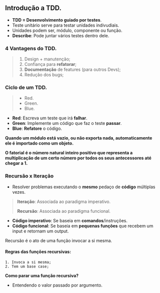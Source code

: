 ## Introdução a TDD.

- __TDD = Desenvolvimento guiado por testes__.
- Teste unitário serve para testar unidades indivudiais.
- Unidades podem ser, módulo, componente ou função.
- __Describe__: Pode juntar vários testes dentro dele.

### 4 Vantagens do TDD.
> 1. Design + manutenção;
> 2. Confiança para **refatorar**;
> 3. **Documentação** de features (para outros Devs);
> 4. Redução dos bugs;


### Ciclo de um TDD.

> - Red.
> - Green.
> - Blue.

- **Red**: Escreva um teste que irá __falhar__.
- **Green**: Implemente um código que faz o teste __passar__.
- **Blue**: __Refatore__ o código.

__Quando um módulo está vazio, ou não exporta nada, automaticamente ele é importado como um objeto.__

__O fatorial é o número natural inteiro positivo que representa a multiplicação de um certo número por todos os seus antecessores até chegar a 1.__

### Recursão x Iteração

- Resolver problemas executando o __mesmo__ pedaço de __código__ múltiplas vezes.

> __Iteração__: Associada ao paradigma imperativo.
>
> __Recursão__: Associada ao paradigma funcional.

- **Código imperativo**: Se baseia em __comandos__/instruções.
- **Código funcional**: Se baseia em __pequenas funções__ que recebem um input e retornam um output.

Recursão é o ato de uma função invocar a si mesma.

#### Regras das funções recursivas: 
	1. Invoca a si mesma;
	2. Tem um base case;

__Como parar uma função recursiva?__
- Entendendo o valor passado por argumento.





